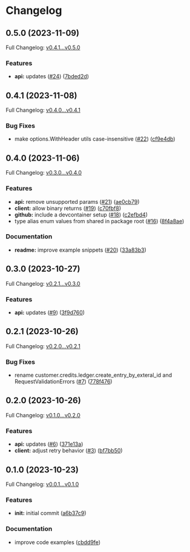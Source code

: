 # Changelog

## 0.5.0 (2023-11-09)

Full Changelog: [v0.4.1...v0.5.0](https://github.com/orbcorp/orb-go/compare/v0.4.1...v0.5.0)

### Features

* **api:** updates ([#24](https://github.com/orbcorp/orb-go/issues/24)) ([7bded2d](https://github.com/orbcorp/orb-go/commit/7bded2ddd30b100a44032f936a59f70e57cc2a60))

## 0.4.1 (2023-11-08)

Full Changelog: [v0.4.0...v0.4.1](https://github.com/orbcorp/orb-go/compare/v0.4.0...v0.4.1)

### Bug Fixes

* make options.WithHeader utils case-insensitive ([#22](https://github.com/orbcorp/orb-go/issues/22)) ([cf9e4db](https://github.com/orbcorp/orb-go/commit/cf9e4db374fc4f8555a541a24e69598d8f69c1f5))

## 0.4.0 (2023-11-06)

Full Changelog: [v0.3.0...v0.4.0](https://github.com/orbcorp/orb-go/compare/v0.3.0...v0.4.0)

### Features

* **api:** remove unsupported params ([#21](https://github.com/orbcorp/orb-go/issues/21)) ([ae0cb79](https://github.com/orbcorp/orb-go/commit/ae0cb792d7f9c7484714d22d977ac858f5303e1e))
* **client:** allow binary returns ([#19](https://github.com/orbcorp/orb-go/issues/19)) ([c70fbf8](https://github.com/orbcorp/orb-go/commit/c70fbf8ffef8cdc3d2a53113710c8cee7091be6e))
* **github:** include a devcontainer setup ([#18](https://github.com/orbcorp/orb-go/issues/18)) ([c2efbd4](https://github.com/orbcorp/orb-go/commit/c2efbd43c0a1a5e67c404375bdfd4f00eabe47ff))
* type alias enum values from shared in package root ([#16](https://github.com/orbcorp/orb-go/issues/16)) ([8f4a8ae](https://github.com/orbcorp/orb-go/commit/8f4a8aeb3ffc9b342c6797475ea6af2d27b5db29))


### Documentation

* **readme:** improve example snippets ([#20](https://github.com/orbcorp/orb-go/issues/20)) ([33a83b3](https://github.com/orbcorp/orb-go/commit/33a83b310946d5863777967ae01f3adea37bd263))

## 0.3.0 (2023-10-27)

Full Changelog: [v0.2.1...v0.3.0](https://github.com/orbcorp/orb-go/compare/v0.2.1...v0.3.0)

### Features

* **api:** updates ([#9](https://github.com/orbcorp/orb-go/issues/9)) ([3f9d760](https://github.com/orbcorp/orb-go/commit/3f9d760586553746b0cde168579c0d744cf7207f))

## 0.2.1 (2023-10-26)

Full Changelog: [v0.2.0...v0.2.1](https://github.com/orbcorp/orb-go/compare/v0.2.0...v0.2.1)

### Bug Fixes

* rename customer.credits.ledger.create_entry_by_exteral_id and RequestValidationErrors ([#7](https://github.com/orbcorp/orb-go/issues/7)) ([778f476](https://github.com/orbcorp/orb-go/commit/778f4766e6a730ead8840915e71c16a30a8f347d))

## 0.2.0 (2023-10-26)

Full Changelog: [v0.1.0...v0.2.0](https://github.com/orbcorp/orb-go/compare/v0.1.0...v0.2.0)

### Features

* **api:** updates ([#6](https://github.com/orbcorp/orb-go/issues/6)) ([371e13a](https://github.com/orbcorp/orb-go/commit/371e13a303d1735e4160a6f72a50d4d826c3855f))
* **client:** adjust retry behavior ([#3](https://github.com/orbcorp/orb-go/issues/3)) ([bf7bb50](https://github.com/orbcorp/orb-go/commit/bf7bb5031fcc57f7b0137849ff9d428c0e254094))

## 0.1.0 (2023-10-23)

Full Changelog: [v0.0.1...v0.1.0](https://github.com/orbcorp/orb-go/compare/v0.0.1...v0.1.0)

### Features

* **init:** initial commit ([a6b37c9](https://github.com/orbcorp/orb-go/commit/a6b37c951e4d9607aad5f4b1bab7a3711dcc7805))


### Documentation

* improve code examples ([cbdd9fe](https://github.com/orbcorp/orb-go/commit/cbdd9fe679634618845ae23aa1bc1e52481b8226))
